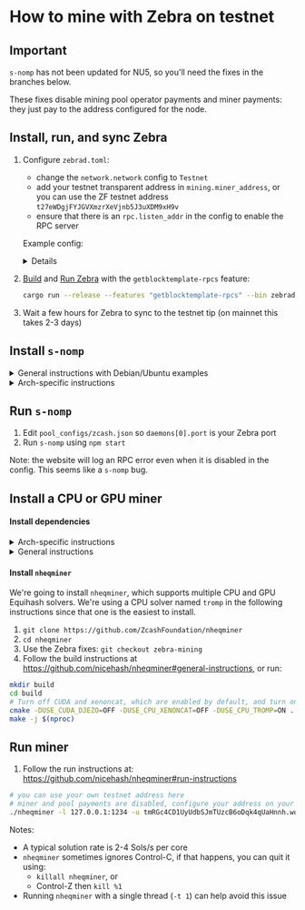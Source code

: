 # How to mine with Zebra on testnet

## Important

`s-nomp` has not been updated for NU5, so you'll need the fixes in the branches below.

These fixes disable mining pool operator payments and miner payments: they just pay to the address configured for the node.

## Install, run, and sync Zebra

1. Configure `zebrad.toml`:

    - change the `network.network` config to `Testnet`
    - add your testnet transparent address in `mining.miner_address`, or you can use the ZF testnet address `t27eWDgjFYJGVXmzrXeVjnb5J3uXDM9xH9v`
    - ensure that there is an `rpc.listen_addr` in the config to enable the RPC server

    Example config:
    <details>

    ```console
    [consensus]
    checkpoint_sync = true
    debug_skip_parameter_preload = false

    [mempool]
    eviction_memory_time = '1h'
    tx_cost_limit = 80000000

    [metrics]

    [network]
    crawl_new_peer_interval = '1m 1s'
    initial_mainnet_peers = [
        'dnsseed.z.cash:8233',
        'dnsseed.str4d.xyz:8233',
        'mainnet.seeder.zfnd.org:8233',
        'mainnet.is.yolo.money:8233',
    ]
    initial_testnet_peers = [
        'dnsseed.testnet.z.cash:18233',
        'testnet.seeder.zfnd.org:18233',
        'testnet.is.yolo.money:18233',
    ]
    listen_addr = '0.0.0.0:18233'
    network = 'Testnet'
    peerset_initial_target_size = 25

    [rpc]
    debug_force_finished_sync = false
    parallel_cpu_threads = 1
    listen_addr = '127.0.0.1:18232'

    [state]
    cache_dir = '/home/ar/.cache/zebra'
    delete_old_database = true
    ephemeral = false

    [sync]
    checkpoint_verify_concurrency_limit = 1000
    download_concurrency_limit = 50
    full_verify_concurrency_limit = 20
    parallel_cpu_threads = 0

    [tracing]
    buffer_limit = 128000
    force_use_color = false
    use_color = true
    use_journald = false

    [mining]
    miner_address = 't27eWDgjFYJGVXmzrXeVjnb5J3uXDM9xH9v'
    ```

    </details>

2. [Build](https://github.com/ZcashFoundation/zebra#build-instructions) and [Run Zebra](https://zebra.zfnd.org/user/run.html) with the `getblocktemplate-rpcs` feature:
    ```sh
    cargo run --release --features "getblocktemplate-rpcs" --bin zebrad -- -c zebrad.toml
    ```
3. Wait a few hours for Zebra to sync to the testnet tip (on mainnet this takes 2-3 days)

## Install `s-nomp`

<details><summary>General instructions with Debian/Ubuntu examples</summary>
    
#### Install dependencies

1. Install `redis` and run it on the default port: <https://redis.io/docs/getting-started/>

    ```sh
    sudo apt install lsb-release
    curl -fsSL https://packages.redis.io/gpg | sudo gpg --dearmor -o /usr/share/keyrings/redis-archive-keyring.gpg

    echo "deb [signed-by=/usr/share/keyrings/redis-archive-keyring.gpg] https://packages.redis.io/deb $(lsb_release -cs) main" | sudo tee /etc/apt/sources.list.d/redis.list

    sudo apt-get update
    sudo apt-get install redis
    redis-server
    ```

2. Install and activate a node version manager (e.g. [`nodenv`](https://github.com/nodenv/nodenv#installation) or [`nvm`](https://github.com/nvm-sh/nvm#installing-and-updating))
3. Install `boost` and `libsodium` development libraries

    ```sh
    sudo apt install libboost-all-dev
    sudo apt install libsodium-dev
    ```

#### Install `s-nomp`

1. `git clone https://github.com/ZcashFoundation/s-nomp`
2. `cd s-nomp`
3. Use the Zebra fixes: `git checkout zebra-mining`
4. Use node 8.17.0:

    ```sh
    nodenv install 8.17.0
    nodenv local 8.17.0
    ```

    or

    ```sh
    nvm install 8.17.0
    nvm use 8.17.0
    ```

5. Update dependencies and install:

    ```sh
    export CXXFLAGS="-std=gnu++17"
    npm update
    npm install
    ```

</details>

<details><summary>Arch-specific instructions</summary>
    
#### Install dependencies

1. Install [`redis`](https://redis.io/docs/getting-started/) and run it on the default port:

    ```sh
    sudo pacman -S redis
    sudo systemctl start redis
    ```

2. Install and activate [`nvm`](https://github.com/nvm-sh/nvm#installing-and-updating):

    ```sh
    sudo pacman -S nvm
    unset npm_config_prefix
    source /usr/share/nvm/init-nvm.sh
    ```

3. Install `boost` and `libsodium` development libraries:

    ```sh
    sudo pacman -S boost libsodium
    ```

#### Install `s-nomp`

1. `git clone https://github.com/ZcashFoundation/s-nomp && cd s-nomp`

2. Use the Zebra configs: `git checkout zebra-mining`

3. Use node 8.11.0:

    ```sh
    nvm install 8.11.0
    nvm use 8.11.0
    ```

4. Update dependencies and install:

    ```sh
    npm update
    npm install
    ```

</details>

## Run `s-nomp`

1. Edit `pool_configs/zcash.json` so `daemons[0].port` is your Zebra port
2. Run `s-nomp` using `npm start`

Note: the website will log an RPC error even when it is disabled in the config. This seems like a `s-nomp` bug.

## Install a CPU or GPU miner

#### Install dependencies

<details><summary>Arch-specific instructions</summary>

```sh
sudo pacman -S cmake
```

</details>

<details><summary>General instructions</summary>

1. Install a statically compiled `boost` and `icu`.
2. Install `cmake`.

</details>

#### Install `nheqminer`

We're going to install `nheqminer`, which supports multiple CPU and GPU Equihash
solvers. We're using a CPU solver named `tromp` in the following instructions
since that one is the easiest to install.

1. `git clone https://github.com/ZcashFoundation/nheqminer`
2. `cd nheqminer`
3. Use the Zebra fixes: `git checkout zebra-mining`
4. Follow the build instructions at
   <https://github.com/nicehash/nheqminer#general-instructions>, or run:

```sh
mkdir build
cd build
# Turn off CUDA and xenoncat, which are enabled by default, and turn on tromp instead.
cmake -DUSE_CUDA_DJEZO=OFF -DUSE_CPU_XENONCAT=OFF -DUSE_CPU_TROMP=ON ..
make -j $(nproc)
```

## Run miner

1. Follow the run instructions at: <https://github.com/nicehash/nheqminer#run-instructions>

```sh
# you can use your own testnet address here
# miner and pool payments are disabled, configure your address on your node to get paid
./nheqminer -l 127.0.0.1:1234 -u tmRGc4CD1UyUdbSJmTUzcB6oDqk4qUaHnnh.worker1 -t 1
```

Notes:

-   A typical solution rate is 2-4 Sols/s per core
-   `nheqminer` sometimes ignores Control-C, if that happens, you can quit it using:
    -   `killall nheqminer`, or
    -   Control-Z then `kill %1`
-   Running `nheqminer` with a single thread (`-t 1`) can help avoid this issue
